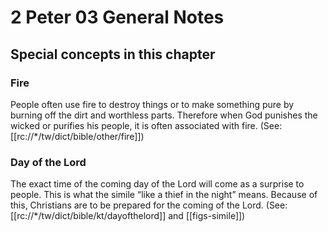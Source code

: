 # 2 Peter 03 General Notes
## Special concepts in this chapter

### Fire
People often use fire to destroy things or to make something pure by burning off the dirt and worthless parts. Therefore when God punishes the wicked or purifies his people, it is often associated with fire. (See: [[rc://*/tw/dict/bible/other/fire]])

### Day of the Lord
The exact time of the coming day of the Lord will come as a surprise to people. This is what the simile “like a thief in the night” means. Because of this, Christians are to be prepared for the coming of the Lord. (See: [[rc://*/tw/dict/bible/kt/dayofthelord]] and [[figs-simile]])